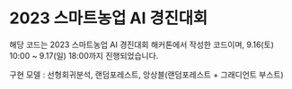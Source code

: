 # 2023 스마트농업 AI 경진대회

해당 코드는 2023 스마트농업 AI 경진대회 해커톤에서 작성한 코드이며, 9.16(토) 10:00 ~ 9.17(일) 18:00까지 진행되었습니다.

구현 모델 : 선형회귀분석, 랜덤포레스트, 앙상블(랜덤포레스트 + 그래디언트 부스트)
